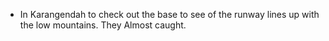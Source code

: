 - In Karangendah to check out the base to see of the runway lines up with the low mountains. They Almost caught. 